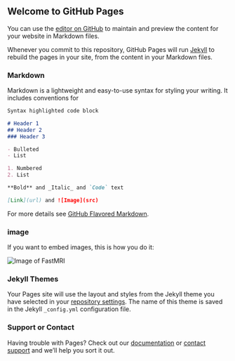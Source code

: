 ## Welcome to GitHub Pages

You can use the [editor on GitHub](https://github.com/changheunoh/test_page/edit/master/README.md) to maintain and preview the content for your website in Markdown files.

Whenever you commit to this repository, GitHub Pages will run [Jekyll](https://jekyllrb.com/) to rebuild the pages in your site, from the content in your Markdown files.

### Markdown

Markdown is a lightweight and easy-to-use syntax for styling your writing. It includes conventions for

```markdown
Syntax highlighted code block

# Header 1
## Header 2
### Header 3

- Bulleted
- List

1. Numbered
2. List

**Bold** and _Italic_ and `Code` text

[Link](url) and ![Image](src)
```




For more details see [GitHub Flavored Markdown](https://guides.github.com/features/mastering-markdown/).

### image

If you want to embed images, this is how you do it:

![Image of FastMRI](fastmri.png)



### Jekyll Themes

Your Pages site will use the layout and styles from the Jekyll theme you have selected in your [repository settings](https://github.com/changheunoh/test_page/settings). The name of this theme is saved in the Jekyll `_config.yml` configuration file.

### Support or Contact

Having trouble with Pages? Check out our [documentation](https://help.github.com/categories/github-pages-basics/) or [contact support](https://github.com/contact) and we’ll help you sort it out.

